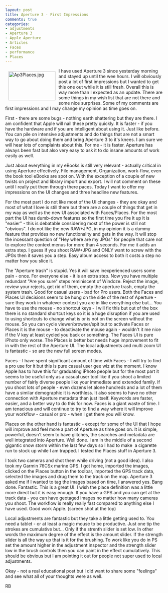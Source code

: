 ```yaml
---
layout: post
title: Aperture 3 - First Impressions
comments: true
categories:
- adjustments
- Aperture 3
- Apple Aperture
- Articles
- Faces
- performance
- Places
---
```

<a rel="lightbox" href="/wp-content/uploads/2010/02/Ap3Places.jpg"><img title="Ap3Places.jpg" src="/wp-content/uploads/2010/02/.thumbs/.Ap3Places.jpg" border="0" alt="Ap3Places.jpg" hspace="10" vspace="10" width="150" height="92" align="left" /></a>I have used Aperture 3 since yesterday morning and stayed up until the wee hours. I will obviously post a lot of first impressions but I wanted to get this one out while it is still fresh. Overall this is way more than I expected as an update. There are some things in my wish list that are not there and some nice surprises. Some of my comments are first impressions and I may change my opinion as time goes on.

First - there are some bugs - nothing earth shattering but they are there. I am confident that Apple will nail these pretty quickly. It is faster - if you have the hardware and if you are intelligent about using it. Just like before. You can pile on intensive adjustments and do things that are not a smart way to go about doing them and bring Aperture 3 to it's knees. I am sure we will hear lots of complaints about this. For me - it is faster. Aperture has always been fast but also very easy to ask it to do insane amounts of work easily as well.

Just about everything in my eBooks is still very relevant - actually critical in using Aperture effectively. File management, Organization, work-flow, even the book tool eBooks are spot on. With the exception of a couple of new twists on project and library import and export. I will not comment on these until I really put them through there paces. Today I want to offer my impressions on the UI changes and three headline new features.

For the most part I do not like most of the UI changes - they are okay and most of what I love is still there but there are a couple of things that get in my way as well as the new UI associated with Faces/Places. For the most part the UI has dumb-down features so the first time you fire it up it is "easier" - this is debatable considering most of the power is still not "obvious". I do not like the new RAW+JPG, in my opinion it is a dummy feature that provides no new functionality and gets in the way. It will stop the incessant question of "Hey where are my JPGs" for people that care not to explore the context menus for more than 4 seconds. For me it adds an extra step. I guess if you shoot RAW+JPG and ONLY want to screw with the JPGs then it saves you a step. Easy album access to both it costs a step no matter how you slice it.

The "Aperture trash" is stupid. Yes it will save inexperienced users some pain - once. For everyone else - it is an extra step. Now you have multiple redundant "Are you sure" steps reminiscent of Windoze. Reject the image, review your rejects, get rid of them, empty the aperture trash, empty the system trash. Good for casual users - bad for Pro users. Both the Faces and Places UI decisions seem to be hung on the side of the rest of Aperture - sure they work in whatever context you are in like everything else but... You have to use the mouse - no shortcut keys - I will fix this but out of the box there is no standard shortcut keys so it is a huge disruption if you are used to using shortcuts to change what is or is not on the screen without the mouse. So you can cycle viewer/browser/spit but to activate Faces or Places it is the mouse - to deactivate the mouse again - wouldn't it me nice if the V key at least cycled you back or something. The Faces UI is pure iPhoto only worse. The Places is better but needs huge improvement to fit in with the rest of the Aperture UI. The local adjustments and multi zoom UI is fantastic - so are the new full screen modes.

Faces - I have spent significant amount of time with Faces - I will try to find a pro use for it but this is pure casual user gee wiz at the moment. I know Apple has to have this for graduating iPhoto people but for the most part it seems to be useful only as a casual user tool like if you shoot a limited number of fairly diverse people like your immediate and extended family. If you shoot lots of people - even dozens let alone hundreds and a lot of them have a similar demographic it is worthless. It also seems to have no other connection with Aperture metadata than just itself. Keywords are faster, easier, and a better way to do this for now. Faces is a giant waste of time. I am tenacious and will continue to try to find a way where it will improve your workflow - casual or pro - when I get there you will know.

Places on the other hand is fantastic - except for some of the UI that I hope will improve and feel more a part of Aperture as time goes on. It is simple, powerful, doesn't seem to have glitches, the searches and metadata are well integrated into Aperture. Well done. I am in the middle of a second gigantic snow storm within the last few days so I had to make  a cigarette run to stock up while I am trapped. I tested the Places stuff in Aperture 3.

I took two cameras and shot them while driving (not a good idea). I also took my Garmin 76CSx marine GPS. I got home, imported the images, clicked on the Places button in the toolbar, imported the GPS track data, selected the images and drug them to the track on the map. Aperture 3 asked me if I wanted to tag the images based on time, I answered yes. Bang done. Fantastic. This is a great UI. I wish the place definition was a little more direct but it is easy enough. If you have a GPS and you can get at the track data - you can have geotaged images no matter how many cameras you shoot. The workflow is really really fast compared to anything else I have used. Good work Apple. (screen shot at the top)

Local adjustments are fantastic but they take a little getting used to. You need a tablet - or at least a magic mouse to be productive. Just one tip the strokes are cumulative but... Only if the strenth slider is set low. In other words the maximum degree of the effect is the amount slider. If the strength slider is all the way up that is it for the brushing. To work like you do in PS set the amount higher in the adjustment inspector and the strength slider low in the brush controls then you can paint in the effect cumulatively. This should be obvious but I am pointing it out for people not super used to local adjustments.

Okay - not a real educational post but I did want to share some "feelings" and see what all of your thoughts were as well.

RB